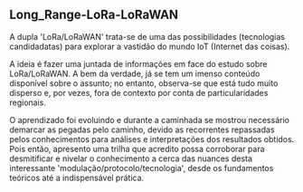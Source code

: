 ## Long_Range-LoRa-LoRaWAN

A dupla 'LoRa/LoRaWAN' trata-se de uma das possibilidades (tecnologias candidadatas) para explorar a vastidão do mundo IoT (Internet  das coisas). 

A ideia é fazer uma juntada de informações em face do estudo sobre LoRa/LoRaWAN. A bem da verdade, já se tem um imenso conteúdo disponível sobre o assunto; no entanto, observa-se que está tudo muito disperso e, por vezes, fora de contexto por conta de particularidades regionais. 

O aprendizado foi evoluindo e durante a caminhada se mostrou necessário demarcar as pegadas pelo caminho, devido as recorrentes repassadas pelos conhecimentos para análises e interpretações dos resultados obtidos. Pois então, apresento uma trilha que acredito possa corroborar para desmitificar e nivelar o conhecimento a cerca das nuances desta interessante 'modulação/protocolo/tecnologia', desde os fundamentos teóricos até a indispensável prática.  
